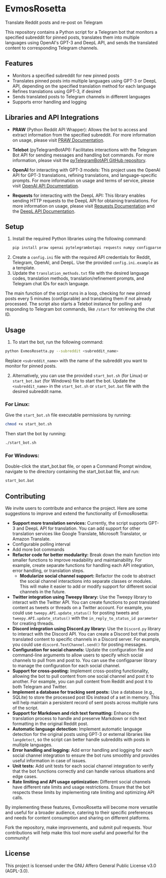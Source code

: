 # EvmosRosetta
Translate Reddit posts and re-post on Telegram

This repository contains a Python script for a Telegram bot that monitors a specified subreddit for pinned posts, translates them into multiple languages using OpenAI's GPT-3 and DeepL API, and sends the translated content to corresponding Telegram channels.

## Features
- Monitors a specified subreddit for new pinned posts
- Translates pinned posts into multiple languages using GPT-3 or DeepL API, depending on the specified translation method for each language
- Refines translations using GPT-3, if desired
- Sends translated posts to Telegram channels in different languages
- Supports error handling and logging

## Libraries and API Integrations
- **PRAW** (Python Reddit API Wrapper): 
  Allows the bot to access and extract information from the specified subreddit. For more information on usage, please visit [PRAW Documentation](https://praw.readthedocs.io/).

- **Telebot** (pyTelegramBotAPI): 
  Facilitates interactions with the Telegram Bot API for sending messages and handling bot commands. For more information, please visit the [pyTelegramBotAPI GitHub repository](https://github.com/eternnoir/pyTelegramBotAPI).

- **OpenAI** for interacting with GPT-3 models: 
  This project uses the OpenAI API for GPT-3 translations, refining translations, and language-specific prompts. For more information on usage and terms of service, please visit [OpenAI API Documentation](https://beta.openai.com/docs/).

- **Requests** for interacting with the DeepL API: 
  This library enables sending HTTP requests to the DeepL API for obtaining translations. For more information on usage, please visit [Requests Documentation](https://docs.python-requests.org/) and the [DeepL API Documentation](https://www.deepl.com/en/docs-api/).


## Setup
1. Install the required Python libraries using the following command:
    ```bash
    pip install praw openai pytelegrambotapi requests numpy configparser
    ```
2. Create a `config.ini` file with the required API credentials for Reddit, Telegram, OpenAI, and DeepL. Use the provided `config.ini.example` as a template.
3. Update the `translation_methods.txt` file with the desired language codes, translation methods, translation/refinement prompts, and Telegram chat IDs for each language.

The main function of the script runs in a loop, checking for new pinned posts every 5 minutes (configurable) and translating them if not already processed. The script also starts a Telebot instance for polling and responding to Telegram bot commands, like `/start` for retrieving the chat ID.

## Usage

1. To start the bot, run the following command:
```bash
python EvmosRosetta.py --subreddit <subreddit_name>
```

Replace `<subreddit_name>` with the name of the subreddit you want to monitor for pinned posts.

2. Alternatively, you can use the provided `start_bot.sh` (for Linux) or `start_bot.bat` (for Windows) file to start the bot. Update the `<subreddit_name>` in the `start_bot.sh` or `start_bot.bat` file with the desired subreddit name.

### For Linux:

Give the `start_bot.sh` file executable permissions by running:
```bash
chmod +x start_bot.sh
```
Then start the bot by running:
```bash
./start_bot.sh
```
### For Windows:

Double-click the start_bot.bat file, or open a Command Prompt window, navigate to the directory containing the start_bot.bat file, and run:
```bash
start_bot.bat
```
## Contributing
We invite users to contribute and enhance the project. Here are some suggestions to improve and extend the functionality of EvmosRosetta:

- **Support more translation services:** Currently, the script supports GPT-3 and DeepL API for translation. You can add support for other translation services like Google Translate, Microsoft Translator, or Amazon Translate.
- Configurable polling interval
- Add more bot commands
- **Refactor code for better modularity:** Break down the main function into smaller functions to improve readability and maintainability. For example, create separate functions for handling each API integration, error handling, or translation steps.
  - **Modularize social channel support:** Refactor the code to abstract the social channel interactions into separate classes or modules. This will make it easier to add or modify support for different social channels in the future.
- **Twitter integration using Tweepy library:** Use the Tweepy library to interact with the Twitter API. You can create functions to post translated content as tweets or threads on a Twitter account. For example, you could use `tweepy.API.update_status()` for posting tweets and `tweepy.API.update_status()` with the `in_reply_to_status_id parameter` for creating threads. 
- **Discord integration using Discord.py library:** Use the `Discord.py` library to interact with the Discord API. You can create a Discord bot that posts translated content to specific channels in a Discord server. For example, you could use `discord.TextChannel.send()` for posting messages.
- **Configuration for social channels:** Update the configuration file and command-line arguments to allow users to specify which social channels to pull from and post to. You can use the configparser library to manage the configuration for each social channel.
- **Support for cross-posting:** Implement cross-posting functionality, allowing the bot to pull content from one social channel and post it to another. For example, you can pull content from Reddit and post it to both Telegram and Twitter.
- **Implement a database for tracking sent posts:** Use a database (e.g., SQLite) to store the processed post IDs instead of a set in memory. This will help maintain a persistent record of sent posts across multiple runs of the script.
- **Support for Markdown and rich text formatting:** Enhance the translation process to handle and preserve Markdown or rich text formatting in the original Reddit post.
- **Automatic language detection:** Implement automatic language detection for the original posts using GPT-3 or external libraries like `langdetect`, so the script can better handle subreddits with posts in multiple languages.
- **Error handling and logging:** Add error handling and logging for each social channel integration to ensure the bot runs smoothly and provides useful information in case of issues.
- **Unit tests:** Add unit tests for each social channel integration to verify that the bot functions correctly and can handle various situations and edge cases.
- **Rate limiting and API usage optimization:** Different social channels have different rate limits and usage restrictions. Ensure that the bot respects these limits by implementing rate limiting and optimizing API calls.

By implementing these features, EvmosRosetta will become more versatile and useful for a broader audience, catering to their specific preferences and needs for content consumption and sharing on different platforms.

Fork the repository, make improvements, and submit pull requests. Your contributions will help make this tool more useful and powerful for the community!

## License
This project is licensed under the GNU Affero General Public License v3.0 (AGPL-3.0).
